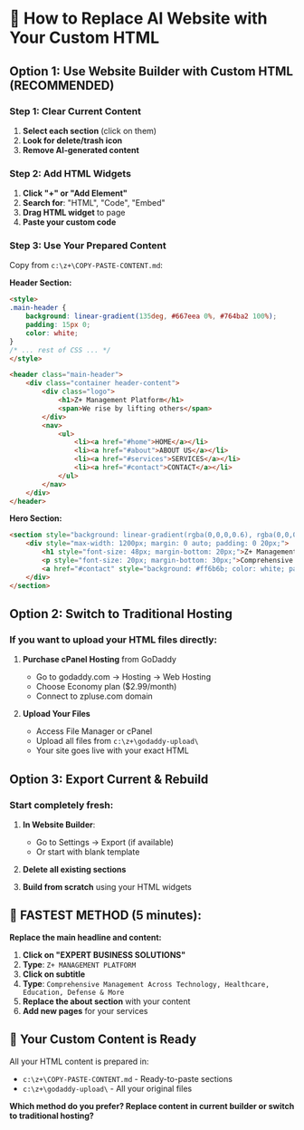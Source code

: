 # 🔄 How to Replace AI Website with Your Custom HTML

## Option 1: Use Website Builder with Custom HTML (RECOMMENDED)

### Step 1: Clear Current Content
1. **Select each section** (click on them)
2. **Look for delete/trash icon** 
3. **Remove AI-generated content**

### Step 2: Add HTML Widgets
1. **Click "+" or "Add Element"**
2. **Search for**: "HTML", "Code", "Embed"
3. **Drag HTML widget** to page
4. **Paste your custom code**

### Step 3: Use Your Prepared Content
Copy from `c:\z+\COPY-PASTE-CONTENT.md`:

**Header Section:**
```html
<style>
.main-header {
    background: linear-gradient(135deg, #667eea 0%, #764ba2 100%);
    padding: 15px 0;
    color: white;
}
/* ... rest of CSS ... */
</style>

<header class="main-header">
    <div class="container header-content">
        <div class="logo">
            <h1>Z+ Management Platform</h1>
            <span>We rise by lifting others</span>
        </div>
        <nav>
            <ul>
                <li><a href="#home">HOME</a></li>
                <li><a href="#about">ABOUT US</a></li>
                <li><a href="#services">SERVICES</a></li>
                <li><a href="#contact">CONTACT</a></li>
            </ul>
        </nav>
    </div>
</header>
```

**Hero Section:**
```html
<section style="background: linear-gradient(rgba(0,0,0,0.6), rgba(0,0,0,0.6)), url('https://images.unsplash.com/photo-1560472354-b33ff0c44a43') center/cover; padding: 100px 0; text-align: center; color: white;">
    <div style="max-width: 1200px; margin: 0 auto; padding: 0 20px;">
        <h1 style="font-size: 48px; margin-bottom: 20px;">Z+ Management Platform</h1>
        <p style="font-size: 20px; margin-bottom: 30px;">Comprehensive business management across Technology, Healthcare, Education, Defense & More</p>
        <a href="#contact" style="background: #ff6b6b; color: white; padding: 15px 30px; text-decoration: none; border-radius: 5px; font-weight: 600;">Get Started Today</a>
    </div>
</section>
```

## Option 2: Switch to Traditional Hosting

### If you want to upload your HTML files directly:

1. **Purchase cPanel Hosting** from GoDaddy
   - Go to godaddy.com → Hosting → Web Hosting
   - Choose Economy plan ($2.99/month)
   - Connect to zpluse.com domain

2. **Upload Your Files**
   - Access File Manager or cPanel
   - Upload all files from `c:\z+\godaddy-upload\`
   - Your site goes live with your exact HTML

## Option 3: Export Current & Rebuild

### Start completely fresh:

1. **In Website Builder**:
   - Go to Settings → Export (if available)
   - Or start with blank template

2. **Delete all existing sections**

3. **Build from scratch** using your HTML widgets

## 🚀 FASTEST METHOD (5 minutes):

**Replace the main headline and content:**

1. **Click on "EXPERT BUSINESS SOLUTIONS"**
2. **Type**: `Z+ MANAGEMENT PLATFORM`
3. **Click on subtitle**
4. **Type**: `Comprehensive Management Across Technology, Healthcare, Education, Defense & More`
5. **Replace the about section** with your content
6. **Add new pages** for your services

## 📁 Your Custom Content is Ready

All your HTML content is prepared in:
- `c:\z+\COPY-PASTE-CONTENT.md` - Ready-to-paste sections
- `c:\z+\godaddy-upload\` - All your original files

**Which method do you prefer? Replace content in current builder or switch to traditional hosting?**
